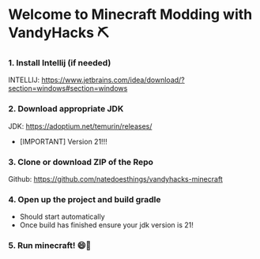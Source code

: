 # Welcome to Minecraft Modding with VandyHacks ⛏️


### 1. Install Intellij (if needed)
INTELLIJ: https://www.jetbrains.com/idea/download/?section=windows#section=windows

### 2. Download appropriate JDK
JDK: https://adoptium.net/temurin/releases/
- [IMPORTANT] Version 21!!!

### 3. Clone or download ZIP of the Repo
Github: https://github.com/natedoesthings/vandyhacks-minecraft

### 4. Open up the project and build gradle
- Should start automatically
- Once build has finished ensure your jdk version is 21!

### 5. Run minecraft! 😄🐣






